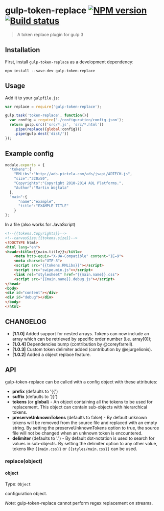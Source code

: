 # gulp-token-replace [![NPM version][npm-image]][npm-url] [![Build status][travis-image]][travis-url]

> A token replace plugin for gulp 3

## Installation

First, install `gulp-token-replace` as a development dependency:

`npm install --save-dev gulp-token-replace`

## Usage

Add it to your `gulpfile.js`:

```javascript
var replace = require('gulp-token-replace');

gulp.task('token-replace', function(){
  var config = require('./configuration/config.json');
  return gulp.src(['src/*.js', 'src/*.html'])
    .pipe(replace({global:config}))
    .pipe(gulp.dest('dist/'))
});
```

## Example config

```javascript
module.exports = {
  "tokens":{
    "RMLibs":"http://ads.pictela.com/ads/jsapi/ADTECH.js",
    "size":"320x50",
    "Copyrights":"Copyright 2010-2014 AOL Platforms.",
    "Author":"Martin Wojtala"
  },
  "main":{
      "name":"example",
      "title":"EXAMPLE TITLE"
    }
};
```

In a file (also works for JavaScript)
```html
<!--{{tokens.Copyrights}}-->
<!--canvasSize:{{tokens.size}}-->
<!DOCTYPE html>
<html lang="en">
<head><title>{{main.title}}</title>
    <meta http-equiv="X-UA-Compatible" content="IE=9">
    <meta charset="UTF-8">
    <script src="{{tokens.RMLibs}}"></script>
    <script src="swipe.min.js"></script>
    <link rel="stylesheet" href="{{main.name}}.css">
    <script src="{{main.name}}.debug.js"></script>
</head>
<body>
<div id="content"></div>
<div id="debug"></div>
</body>
</html>
```

## CHANGELOG
* **[1.1.0]** Added support for nested arrays. Tokens can now include an array which can be retrieved by specific order number (i.e. array[0]);
* **[1.0.4]** Dependencies bump (contribution by @coreyfarrell).
* **[1.0.3]** Custom token delimiter added (contribution by @ejurgelionis).
* **[1.0.2]** Added a object replace feature.

## API

gulp-token-replace can be called with a config object with these attributes:
* **prefix** (defaults to '{{')
* **suffix** (defaults to '}}')
* **tokens** (or **global**) - An object containing all the tokens to be used for replacement.  This object can contain
 sub-objects with hierarchical tokens.
* **preserveUnknownTokens** (defaults to false) - By default unknown tokens will be removed from the source file and
 replaced with an empty string.  By setting the preserveUnknownTokens option to true, the source file will not be
 changed when an unknown token is encountered.
* **delimiter** (defaults to '.') - By default dot-notation is used to search for values in sub-objects. By setting
 the delimiter option to any other value, tokens like `{{main.css}}` or `{{styles/main.css}}` can be used.

### replace(object)

#### object
Type: `Object`

configuration object.

*Note:* gulp-token-replace cannot perform regex replacement on streams.

[travis-url]: http://travis-ci.org/Pictela/gulp-token-replace
[travis-image]: https://secure.travis-ci.org/Pictela/gulp-token-replace.png?branch=master
[npm-url]: https://npmjs.org/package/gulp-token-replace
[npm-image]: https://badge.fury.io/js/gulp-token-replace.png
